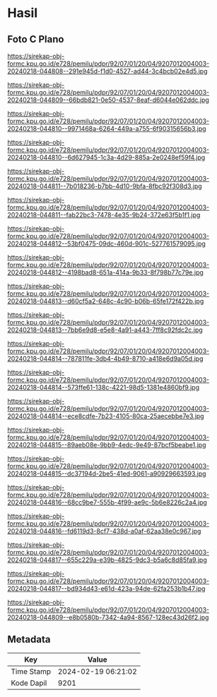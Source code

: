 # Hasil

## Foto C Plano

https://sirekap-obj-formc.kpu.go.id/e728/pemilu/pdpr/92/07/01/20/04/9207012004003-20240218-044808--291e945d-f1d0-4527-ad44-3c4bcb02e4d5.jpg

https://sirekap-obj-formc.kpu.go.id/e728/pemilu/pdpr/92/07/01/20/04/9207012004003-20240218-044809--66bdb821-0e50-4537-8eaf-d6044e062ddc.jpg

https://sirekap-obj-formc.kpu.go.id/e728/pemilu/pdpr/92/07/01/20/04/9207012004003-20240218-044810--9971468a-6264-449a-a755-6f90315656b3.jpg

https://sirekap-obj-formc.kpu.go.id/e728/pemilu/pdpr/92/07/01/20/04/9207012004003-20240218-044810--6d627945-1c3a-4d29-885a-2e0248ef59f4.jpg

https://sirekap-obj-formc.kpu.go.id/e728/pemilu/pdpr/92/07/01/20/04/9207012004003-20240218-044811--7b018236-b7bb-4d10-9bfa-8fbc92f308d3.jpg

https://sirekap-obj-formc.kpu.go.id/e728/pemilu/pdpr/92/07/01/20/04/9207012004003-20240218-044811--fab22bc3-7478-4e35-9b24-372e63f5b1f1.jpg

https://sirekap-obj-formc.kpu.go.id/e728/pemilu/pdpr/92/07/01/20/04/9207012004003-20240218-044812--53bf0475-09dc-460d-901c-527761579095.jpg

https://sirekap-obj-formc.kpu.go.id/e728/pemilu/pdpr/92/07/01/20/04/9207012004003-20240218-044812--4198bad8-651a-414a-9b33-8f798b77c79e.jpg

https://sirekap-obj-formc.kpu.go.id/e728/pemilu/pdpr/92/07/01/20/04/9207012004003-20240218-044813--d60cf5a2-648c-4c90-b06b-65fe172f422b.jpg

https://sirekap-obj-formc.kpu.go.id/e728/pemilu/pdpr/92/07/01/20/04/9207012004003-20240218-044813--7bb6e9d8-e5e8-4a91-a443-7ff8c92fdc2c.jpg

https://sirekap-obj-formc.kpu.go.id/e728/pemilu/pdpr/92/07/01/20/04/9207012004003-20240218-044814--787811fe-3db4-4b49-8710-a418e6d9a05d.jpg

https://sirekap-obj-formc.kpu.go.id/e728/pemilu/pdpr/92/07/01/20/04/9207012004003-20240218-044814--573ffe61-138c-4221-98d5-1381e4860bf9.jpg

https://sirekap-obj-formc.kpu.go.id/e728/pemilu/pdpr/92/07/01/20/04/9207012004003-20240218-044814--ece8cdfe-7b23-4105-80ca-25aecebbe7e3.jpg

https://sirekap-obj-formc.kpu.go.id/e728/pemilu/pdpr/92/07/01/20/04/9207012004003-20240218-044815--89aeb08e-9bb9-4edc-9e49-87bcf5beabe1.jpg

https://sirekap-obj-formc.kpu.go.id/e728/pemilu/pdpr/92/07/01/20/04/9207012004003-20240218-044815--dc37194d-2be5-41ed-9061-a90929663593.jpg

https://sirekap-obj-formc.kpu.go.id/e728/pemilu/pdpr/92/07/01/20/04/9207012004003-20240218-044816--68cc9be7-555b-4f99-ae9c-5b6e8226c2a4.jpg

https://sirekap-obj-formc.kpu.go.id/e728/pemilu/pdpr/92/07/01/20/04/9207012004003-20240218-044816--fd6119d3-8cf7-438d-a0af-62aa38e0c967.jpg

https://sirekap-obj-formc.kpu.go.id/e728/pemilu/pdpr/92/07/01/20/04/9207012004003-20240218-044817--655c229a-e39b-4825-9dc3-b5a6c8d85fa9.jpg

https://sirekap-obj-formc.kpu.go.id/e728/pemilu/pdpr/92/07/01/20/04/9207012004003-20240218-044817--bd934d43-e61d-423a-94de-62fa253b1b47.jpg

https://sirekap-obj-formc.kpu.go.id/e728/pemilu/pdpr/92/07/01/20/04/9207012004003-20240218-044809--e8b0580b-7342-4a94-8567-128ec43d26f2.jpg


## Metadata

| Key        | Value               |
| ---------- | ------------------- |
| Time Stamp | 2024-02-19 06:21:02 |
| Kode Dapil | 9201                |



